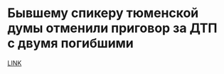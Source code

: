 # Бывшему спикеру тюменской думы отменили приговор за ДТП с двумя погибшими 



[LINK](https://varlamov.ru/3145967.html)